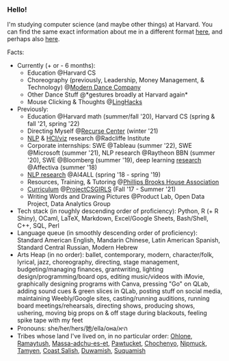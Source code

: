 ### Hello!

I'm studying computer science (and maybe other things) at Harvard. You can find the same exact information about me in a different format [here](https://karinahalevy.weebly.com), and perhaps also [here](https://linkedin.com/in/khalevy).

Facts:

- Currently (+ or - 6 months):
  - Education @Harvard CS
  - Choreography (previously, Leadership, Money Management, & Technology) @[Modern Dance Company](http://www.hrmdc.org/)
  - Other Dance Stuff @\*gestures broadly at Harvard again\*
  - Mouse Clicking & Thoughts @[LingHacks](http://linghacks.tech)
- Previously:
  - Education @Harvard math (summer/fall '20), Harvard CS (spring & fall '21, spring '22)
  - Directing Myself @[Recurse Center](https://recurse.com) (winter '21)
  - [NLP](https://aclanthology.org/2021.findings-acl.174/) & [HCI/viz](https://github.com/ENSCMA2/overtext-history) research @Radcliffe Institute
  - Corporate internships: SWE @Tableau (summer '22), SWE @Microsoft (summer '21), NLP research @Raytheon BBN (summer '20), SWE @Bloomberg (summer '19), deep learning [research](https://github.com/ENSCMA2/giphy-scraper) @Affectiva (summer '18)
  - [NLP research](https://github.com/ENSCMA2/humanly) @AI4ALL (spring '18 - spring '19)
  - Resources, Training, & Tutoring @[Phillips Brooks House Association](https://pbha.org)
  - [Curriculum](https://linktr.ee/pcsgnlp) @[ProjectCSGIRLS](https://projectcsgirls.com) (Fall '17 - Summer '21)
  - Writing Words and Drawing Pictures @Product Lab, Open Data Project, Data Analytics Group
- Tech stack (in roughly descending order of proficiency): Python, R (+ R Shiny), OCaml, LaTeX, Markdown, Excel/Google Sheets, Bash/Shell, C++, SQL, Perl
- Language queue (in smoothly descending order of proficiency): Standard American English, Mandarin Chinese, Latin American Spanish, Standard Central Russian, Modern Hebrew
- Arts Heap (in no order): ballet, contemporary, modern, character/folk, lyrical, jazz, choreography, directing, stage management, budgeting/managing finances, grantwriting, lighting design/programming/board ops, editing music/videos with iMovie, graphically designing programs with Canva, pressing "Go" on QLab, adding sound cues & green slices in QLab, posting stuff on social media, maintaining Weebly/Google sites, casting/running auditions, running board meetings/rehearsals, directing shows, producing shows, ushering, moving big props on & off stage during blackouts, feeling spike tape with my feet
- Pronouns: she/her/hers/她/ella/она/היא
- Tribes whose land I've lived on, in no particular order: [Ohlone](http://www.muwekma.org/home.html), [Ramaytush](http://www.ramaytush.com/), [Massa-adchu-es-et](http://massachusetttribe.org/), [Pawtucket](http://www.salemhistorical.org/massachusetts-indigenous-community-resources), [Chochenyo](https://sogoreate-landtrust.com/), [Nipmuck](https://www.nipmucnation.org/), [Tamyen](https://cla.berkeley.edu/languages/tamyen.php), [Coast Salish](http://www.firstnations.de/development/coast_salish.htm), [Duwamish](https://www.duwamishtribe.org/), [Suquamish](https://suquamish.nsn.us/)

